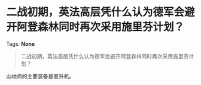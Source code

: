 # 二战初期，英法高层凭什么认为德军会避开阿登森林同时再次采用施里芬计划？

Tags: **None**

> 二战初期，英法高层凭什么认为德军会避开阿登森林同时再次采用施里芬计划？

山地师的主要装备是直升机。



